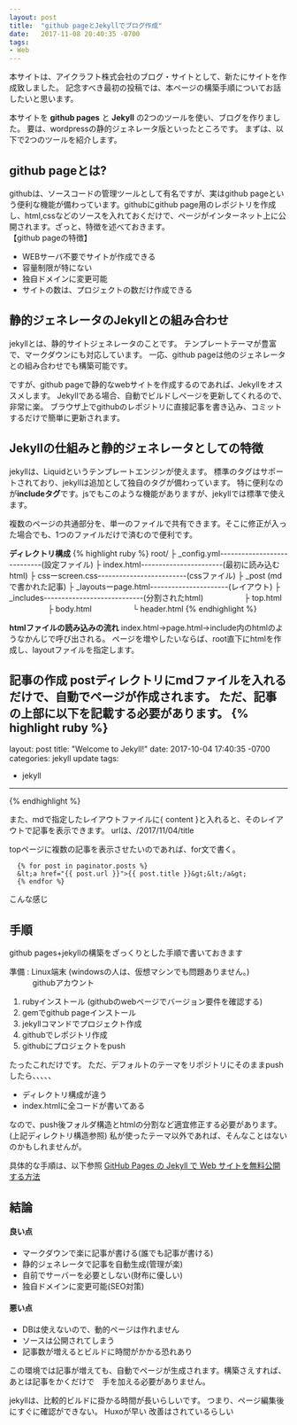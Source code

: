 ```yaml
---
layout: post
title:  "github pageとJekyllでブログ作成"
date:   2017-11-08 20:40:35 -0700
tags:
- Web
---
```



本サイトは、アイクラフト株式会社のブログ・サイトとして、新たにサイトを作成致しました。
記念すべき最初の投稿では、本ページの構築手順についてお話したいと思います。

本サイトを **github pages** と **Jekyll** の2つのツールを使い、ブログを作りました。
要は、wordpressの静的ジェネレータ版といったところです。
まずは、以下で2つのツールを紹介します。


## github pageとは?

githubは、ソースコードの管理ツールとして有名ですが、実はgithub pageという便利な機能が備わっています。githubにgithub page用のレポジトリを作成し、html,cssなどのソースを入れておくだけで、ページがインターネット上に公開されます。ざっと、特徴を述べておきます。
<br>
【github pageの特徴】
- WEBサーバ不要でサイトが作成できる
- 容量制限が特にない
- 独自ドメインに変更可能
- サイトの数は、プロジェクトの数だけ作成できる

## 静的ジェネレータのJekyllとの組み合わせ
jekyllとは、静的サイトジェネレータのことです。
テンプレートテーマが豊富で、マークダウンにも対応しています。
一応、github pageは他のジェネレータとの組み合わせでも構築可能です。

ですが、github pageで静的なwebサイトを作成するのであれば、Jekyllをオススメします。
Jekyllである場合、自動でビルドしページを更新してくれるので、非常に楽。
ブラウザ上でgithubのレポジトリに直接記事を書き込み、コミットするだけで簡単に更新されます。

## Jekyllの仕組みと静的ジェネレータとしての特徴
jekyllは、Liquidというテンプレートエンジンが使えます。
標準のタグはサポートされており、jekyllは追加として独自のタグが備わっています。
特に便利なのが**includeタグ**です。jsでもこのような機能がありますが、jekyllでは標準で使えます。

複数のページの共通部分を、単一のファイルで共有できます。そこに修正が入った場合でも、1つのファイルだけで済むので便利です。

**ディレクトリ構成**
{% highlight ruby %}
root/
├ _config.yml----------------------------(設定ファイル)
├  index.html-----------------------(最初に読み込むhtml)
├ cssーscreen.css-------------------------(cssファイル)
├ _post                              (mdで書かれた記事)
├ _layoutsーpage.html----------------------(レイアウト)
├ _includes----------------------------(分割されたhtml)
　　　　　├ top.html        
　　　　　├ body.html
　　　　　└ header.html
{% endhighlight %}

**htmlファイルの読み込みの流れ**
index.html→page.html→include内のhtmlのようなかんじで呼び出される。
ページを増やしたいならば、root直下にhtmlを作成し、layoutファイルを指定します。

**記事の作成**
postディレクトリにmdファイルを入れるだけで、自動でページが作成されます。
ただ、記事の上部に以下を記載する必要があります。
{% highlight ruby %}
---
layout: post
title:  "Welcome to Jekyll!"
date:   2017-10-04 17:40:35 -0700
categories: jekyll update
tags:
- jekyll
---
{% endhighlight %}






また、mdで指定したレイアウトファイルに{ content }と入れると、そのレイアウトで記事を表示できます。
urlは、/2017/11/04/title

topページに複数の記事を表示させたいのであれば、for文で書く。
```content
  {% for post in paginator.posts %}
  &lt;a href="{{ post.url }}">{{ post.title }}&gt;&lt;/a&gt;
  {% endfor %}
```
 こんな感じ


## 手順
github pages+jekyllの構築をざっくりとした手順で書いておきます

準備 : Linux端末      (windowsの人は、仮想マシンでも問題ありません。)
　　　githubアカウント

1. rubyインストール (githubのwebページでバージョン要件を確認する)
2. gemでgithub pageインストール
3. jekyllコマンドでプロジェクト作成
4. githubでレポジトリ作成
5. githubにプロジェクトをpush

たったこれだけです。
ただ、デフォルトのテーマをリポジトリにそのままpushしたら、、、、、
- ディレクトリ構成が違う
- index.htmlに全コードが書いてある


なので、push後フォルダ構造とhtmlの分割など適宜修正する必要があります。(上記ディレクトリ構造参照)
私が使ったテーマ以外であれば、そんなことはないのかもしれませんが。


具体的な手順は、以下参照
[GitHub Pages の Jekyll で Web サイトを無料公開する方法][url1]



## 結論


#### 良い点
- マークダウンで楽に記事が書ける(誰でも記事が書ける)
- 静的ジェネレータで記事を自動生成(管理が楽)
- 自前でサーバーを必要としない(財布に優しい)
- 独自ドメインに変更可能(SEO対策)



#### 悪い点
- DBは使えないので、動的ページは作れません
- ソースは公開されてしまう
- 記事数が増えるとビルドに時間がかかる恐れあり

この環境では記事が増えても、自動でページが生成されます。構築さえすれば、あとは記事をかくだけで　手を加える必要がありません。


jekyllは、比較的ビルドに掛かる時間が長いらしいです。
つまり、ページ編集後にすぐに確認ができない。
Huxoが早い
改善はされているらしい


[url1]:https://qiita.com/takuya0301/items/374b2ab5be407b138ef9

